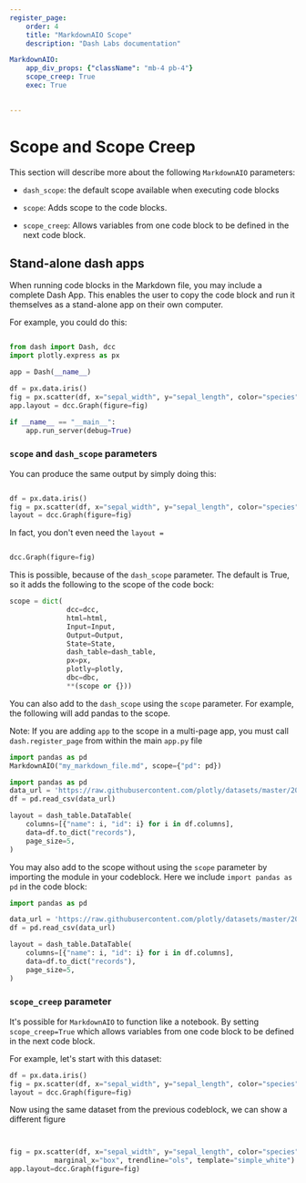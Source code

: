 ```yaml
---
register_page:
    order: 4
    title: "MarkdownAIO Scope"
    description: "Dash Labs documentation"

MarkdownAIO:
    app_div_props: {"className": "mb-4 pb-4"}
    scope_creep: True
    exec: True
  

---
```



# Scope and Scope Creep

This section will describe more about the following `MarkdownAIO` parameters:

- `dash_scope`: the default scope available when executing code blocks

- `scope`: Adds scope to the code blocks. 

- `scope_creep`: Allows variables from one code block to be defined in the next code block.

## Stand-alone dash apps

When running code blocks in the Markdown file, you may include a complete Dash App.  This enables the user to copy the code
block and run it themselves as a stand-alone app on their own computer.  

For example, you could do this:

```python

from dash import Dash, dcc
import plotly.express as px

app = Dash(__name__)

df = px.data.iris()
fig = px.scatter(df, x="sepal_width", y="sepal_length", color="species")
app.layout = dcc.Graph(figure=fig)

if __name__ == "__main__":
    app.run_server(debug=True)


```



### `scope` and `dash_scope` parameters

You can produce the same output by simply doing this:

```python

df = px.data.iris()
fig = px.scatter(df, x="sepal_width", y="sepal_length", color="species")
layout = dcc.Graph(figure=fig)

```

In fact, you don't even need the `layout = ` 


```python 

dcc.Graph(figure=fig)

```



This is possible, because of the `dash_scope` parameter.  The default is True, so it adds the following to the scope
of the code bock:

```python exec-false
scope = dict(
              dcc=dcc,
              html=html,
              Input=Input,
              Output=Output,
              State=State,
              dash_table=dash_table,
              px=px,
              plotly=plotly,
              dbc=dbc,
              **(scope or {}))

```

You can also add to the `dash_scope` using the `scope` parameter.  For example, the following will add pandas to the
scope.

Note:  If you are adding `app` to the scope in a multi-page app, you must call `dash.register_page` from within the main `app.py` file

```python exec-false
import pandas as pd
MarkdownAIO("my_markdown_file.md", scope={"pd": pd})

```  

```python
import pandas as pd
data_url = 'https://raw.githubusercontent.com/plotly/datasets/master/2014_usa_states.csv'
df = pd.read_csv(data_url)

layout = dash_table.DataTable(
    columns=[{"name": i, "id": i} for i in df.columns],
    data=df.to_dict("records"),
    page_size=5,
)

```

You may also add to the scope without using the `scope` parameter by importing the module in your codeblock.  Here
we include `import pandas as pd` in the code block:

```python exec-false
import pandas as pd

data_url = 'https://raw.githubusercontent.com/plotly/datasets/master/2014_usa_states.csv'
df = pd.read_csv(data_url)

layout = dash_table.DataTable(
    columns=[{"name": i, "id": i} for i in df.columns],
    data=df.to_dict("records"),
    page_size=5,
)

```


### `scope_creep` parameter

It's possible for `MarkdownAIO` to function like a notebook.  By setting `scope_creep=True` 
which allows variables from one code block to be defined in the next code block.

For example, let's start with this dataset:
```python 
df = px.data.iris()
fig = px.scatter(df, x="sepal_width", y="sepal_length", color="species")
layout = dcc.Graph(figure=fig)

```

Now using the same dataset from the previous codeblock, we can show a different figure 

```python


fig = px.scatter(df, x="sepal_width", y="sepal_length", color="species", marginal_y="violin",
           marginal_x="box", trendline="ols", template="simple_white")
app.layout=dcc.Graph(figure=fig)

```
